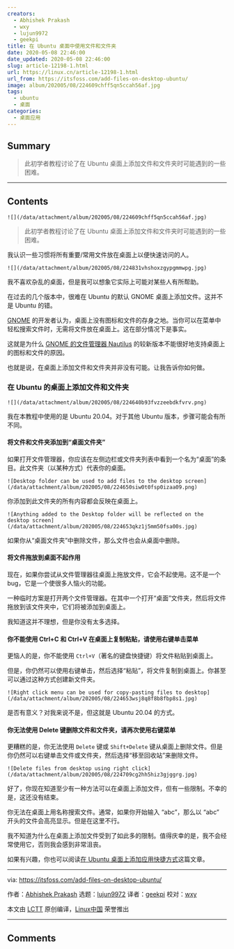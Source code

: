 ```yaml
---
creators:
  - Abhishek Prakash
  - wxy
  - lujun9972
  - geekpi
title: 在 Ubuntu 桌面中使用文件和文件夹
date: 2020-05-08 22:46:00
date_updated: 2020-05-08 22:46:00
slug: article-12198-1.html
url: https://linux.cn/article-12198-1.html
url_from: https://itsfoss.com/add-files-on-desktop-ubuntu/
image: album/202005/08/224609chff5qn5ccah56af.jpg
tags:
  - ubuntu
  - 桌面
categories:
  - 桌面应用
---
```


## Summary

> 此初学者教程讨论了在 Ubuntu 桌面上添加文件和文件夹时可能遇到的一些困难。

***

<!-- more -->

## Contents

`![](/data/attachment/album/202005/08/224609chff5qn5ccah56af.jpg)`

> 
> 此初学者教程讨论了在 Ubuntu 桌面上添加文件和文件夹时可能遇到的一些困难。
> 
> 
> 

我认识一些习惯将所有重要/常用文件放在桌面上以便快速访问的人。

`![](/data/attachment/album/202005/08/224831vhshoxzgypgmmwpg.jpg)`

我不喜欢杂乱的桌面，但是我可以想象它实际上可能对某些人有所帮助。

在过去的几个版本中，很难在 Ubuntu 的默认 GNOME 桌面上添加文件。这并不是 Ubuntu 的错。

[GNOME](https://www.gnome.org/) 的开发者认为，桌面上没有图标和文件的存身之地。当你可以在菜单中轻松搜索文件时，无需将文件放在桌面上。这在部分情况下是事实。

这就是为什么 [GNOME 的文件管理器 Nautilus](https://wiki.gnome.org/Apps/Files) 的较新版本不能很好地支持桌面上的图标和文件的原因。

也就是说，在桌面上添加文件和文件夹并非没有可能。让我告诉你如何做。

### 在 Ubuntu 的桌面上添加文件和文件夹

`![](/data/attachment/album/202005/08/224640b93fvzzeebdkfvrv.png)`

我在本教程中使用的是 Ubuntu 20.04。对于其他 Ubuntu 版本，步骤可能会有所不同。

#### 将文件和文件夹添加到“桌面文件夹”

如果打开文件管理器，你应该在左侧边栏或文件夹列表中看到一个名为“桌面”的条目。此文件夹（以某种方式）代表你的桌面。

`![Desktop folder can be used to add files to the desktop screen](/data/attachment/album/202005/08/224650siw0t0fsp0izaa09.png)`

你添加到此文件夹的所有内容都会反映在桌面上。

`![Anything added to the Desktop folder will be reflected on the desktop screen](/data/attachment/album/202005/08/224653qkz1j5mm50fsa00s.jpg)`

如果你从“桌面文件夹”中删除文件，那么文件也会从桌面中删除。

#### 将文件拖放到桌面不起作用

现在，如果你尝试从文件管理器往桌面上拖放文件，它会不起使用。这不是一个 bug，它是一个使很多人恼火的功能。

一种临时方案是打开两个文件管理器。在其中一个打开“桌面”文件夹，然后将文件拖放到该文件夹​​中，它们将被添加到桌面上。

我知道这并不理想，但是你没有太多选择。

#### 你不能使用 Ctrl+C 和 Ctrl+V 在桌面上复制粘贴，请使用右键单击菜单

更恼人的是，你不能使用 `Ctrl+V`（著名的键盘快捷键）将文件粘贴到桌面上。

但是，你仍然可以使用右键单击，然后选择“粘贴”，将文件复制到桌面上。你甚至可以通过这种方式创建新文件夹。

`![Right click menu can be used for copy-pasting files to desktop](/data/attachment/album/202005/08/224653wsj8q8f8b8fbp8s1.jpg)`

是否有意义？对我来说不是，但这就是 Ubuntu 20.04 的方式。

#### 你无法使用 Delete 键删除文件和文件夹，请再次使用右键菜单

更糟糕的是，你无法使用 `Delete` 键或 `Shift+Delete` 键从桌面上删除文件。但是你仍然可以右键单击文件或文件夹，然后选择“移至回收站”来删除文件。

`![Delete files from desktop using right click](/data/attachment/album/202005/08/224709cg2hh5hiz3gjggrg.jpg)`

好了，你现在知道至少有一种方法可以在桌面上添加文件，但有一些限制。不幸的是，这还没有结束。

你无法在桌面上用名称搜索文件。通常，如果你开始输入 “abc”，那么以 “abc” 开头的文件会高亮显示。但是在这里不行。

我不知道为什么在桌面上添加文件受到了如此多的限制。值得庆幸的是，我不会经常使用它，否则我会感到非常沮丧。

如果有兴趣，你也可以阅读[在 Ubuntu 桌面上添加应用快捷方式](https://itsfoss.com/ubuntu-desktop-shortcut/)这篇文章。

---

via: <https://itsfoss.com/add-files-on-desktop-ubuntu/>

作者：[Abhishek Prakash](https://itsfoss.com/author/abhishek/) 选题：[lujun9972](https://github.com/lujun9972) 译者：[geekpi](https://github.com/geekpi) 校对：[wxy](https://github.com/wxy)

本文由 [LCTT](https://github.com/LCTT/TranslateProject) 原创编译，[Linux中国](https://linux.cn/) 荣誉推出

***

## Comments
